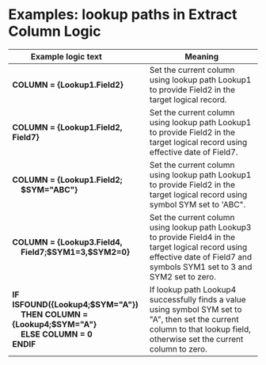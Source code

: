 # Examples: lookup paths in Extract Column Logic

|Example logic text&nbsp;&nbsp;&nbsp;&nbsp;&nbsp;&nbsp;&nbsp;&nbsp;&nbsp;&nbsp;|Meaning|
|------------------|-------|
|**COLUMN = {Lookup1.Field2}**|Set the current column using lookup path Lookup1 to provide Field2 in the target logical record.|
|**COLUMN = {Lookup1.Field2, Field7}**|Set the current column using lookup path Lookup1 to provide Field2 in the target logical record using effective date of Field7.|
|**COLUMN = {Lookup1.Field2;<br>&nbsp;&nbsp;&nbsp;&nbsp;\$SYM="ABC"}**|Set the current column using lookup path Lookup1 to provide Field2 in the target logical record using symbol SYM set to 'ABC".|
|**COLUMN = {Lookup3.Field4,<br>&nbsp;&nbsp;&nbsp;&nbsp;Field7;\$SYM1=3,\$SYM2=0}**|Set the current column using lookup path Lookup3 to provide Field4 in the target logical record using effective date of Field7 and symbols SYM1 set to 3 and SYM2 set to zero.|
|**IF ISFOUND({Lookup4;\$SYM="A"})<br>&nbsp;&nbsp;&nbsp;&nbsp;THEN COLUMN = {Lookup4;\$SYM="A"}<br>&nbsp;&nbsp;&nbsp;&nbsp;ELSE COLUMN = 0 <br>ENDIF**|If lookup path Lookup4 successfully finds a value using symbol SYM set to "A", then set the current column to that lookup field, otherwise set the current column to zero.|